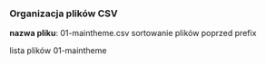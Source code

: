 ### Organizacja plików CSV

**nazwa pliku**: 01-maintheme.csv
sortowanie plików poprzed prefix

lista plików
01-maintheme

